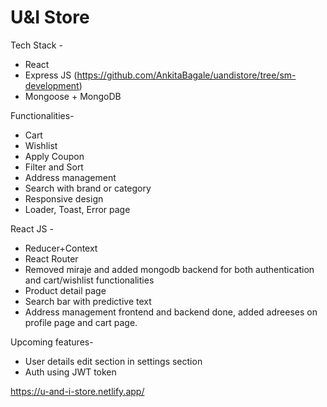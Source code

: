 # U&I Store

Tech Stack - 
- React
- Express JS (https://github.com/AnkitaBagale/uandistore/tree/sm-development)
- Mongoose + MongoDB

Functionalities-

- Cart
- Wishlist
- Apply Coupon
- Filter and Sort
- Address management
- Search with brand or category
- Responsive design
- Loader, Toast, Error page

React JS -

- Reducer+Context
- React Router
- Removed miraje and added mongodb backend for both authentication and cart/wishlist functionalities
- Product detail page
- Search bar with predictive text
- Address management frontend and backend done, added adreeses on profile page and cart page.

Upcoming features-

- User details edit section in settings section
- Auth using JWT token

https://u-and-i-store.netlify.app/
